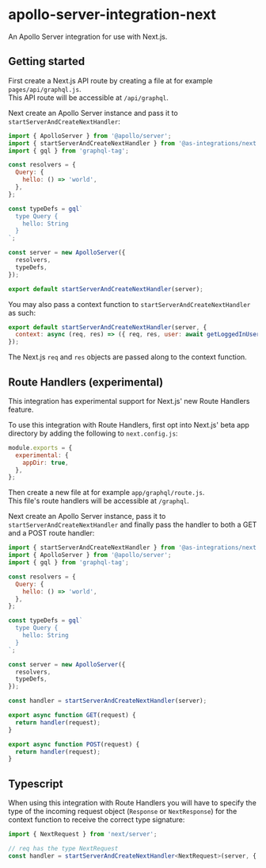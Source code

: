 # apollo-server-integration-next

An Apollo Server integration for use with Next.js.

## Getting started

First create a Next.js API route by creating a file at for example `pages/api/graphql.js`.  
This API route will be accessible at `/api/graphql`.

Next create an Apollo Server instance and pass it to `startServerAndCreateNextHandler`:

```js
import { ApolloServer } from '@apollo/server';
import { startServerAndCreateNextHandler } from '@as-integrations/next';
import { gql } from 'graphql-tag';

const resolvers = {
  Query: {
    hello: () => 'world',
  },
};

const typeDefs = gql`
  type Query {
    hello: String
  }
`;

const server = new ApolloServer({
  resolvers,
  typeDefs,
});

export default startServerAndCreateNextHandler(server);
```

You may also pass a context function to `startServerAndCreateNextHandler` as such:

```js
export default startServerAndCreateNextHandler(server, {
  context: async (req, res) => ({ req, res, user: await getLoggedInUser(req) }),
});
```

The Next.js `req` and `res` objects are passed along to the context function.

## Route Handlers (experimental)

This integration has experimental support for Next.js' new Route Handlers feature.

To use this integration with Route Handlers, first opt into Next.js' beta app directory by adding the following to `next.config.js`:

```js
module.exports = {
  experimental: {
    appDir: true,
  },
};
```

Then create a new file at for example `app/graphql/route.js`.  
This file's route handlers will be accessible at `/graphql`.

Next create an Apollo Server instance, pass it to `startServerAndCreateNextHandler` and finally pass the handler to both a GET and a POST route handler:

```js
import { startServerAndCreateNextHandler } from '@as-integrations/next';
import { ApolloServer } from '@apollo/server';
import { gql } from 'graphql-tag';

const resolvers = {
  Query: {
    hello: () => 'world',
  },
};

const typeDefs = gql`
  type Query {
    hello: String
  }
`;

const server = new ApolloServer({
  resolvers,
  typeDefs,
});

const handler = startServerAndCreateNextHandler(server);

export async function GET(request) {
  return handler(request);
}

export async function POST(request) {
  return handler(request);
}
```

## Typescript

When using this integration with Route Handlers you will have to specify the type of the incoming request object (`Response` or `NextResponse`) for the context function to receive the correct type signature:

```ts
import { NextRequest } from 'next/server';

// req has the type NextRequest
const handler = startServerAndCreateNextHandler<NextRequest>(server, { context: async req => ({ req }) });
```
